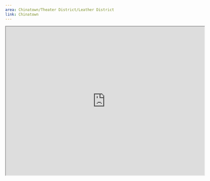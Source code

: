```yaml
---
area: Chinatown/Theater District/Leather District
link: Chinatown
---
```


<iframe src="https://www.google.com/maps/d/u/0/embed?mid=13i-VimtM21RMt-qHuibzn1EIQnswCBlx" width="640" height="480"></iframe>
